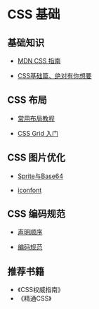 # CSS 基础

## 基础知识

- [MDN CSS 指南](https://developer.mozilla.org/zh-CN/docs/Web/Guide/CSS/CSS%E5%9F%BA%E7%A1%80)

- [CSS基础篇、绝对有你想要](https://www.cnblogs.com/suoning/p/5625582.html)

## CSS 布局

- [常用布局教程](http://zh.learnlayout.com/)

- [CSS Grid 入门](https://zhuanlan.zhihu.com/p/26757425)

## CSS 图片优化

- [Sprite与Base64](https://www.cnblogs.com/Ry-yuan/p/7392492.html)

- [iconfont](http://www.iconfont.cn/)

## CSS 编码规范

- [声明顺序](https://www.cnblogs.com/MasterYao/p/5581274.html)

- [编码规范](https://www.cnblogs.com/y-lin/p/5753302.html)

## 推荐书籍

- 《CSS权威指南》
- 《精通CSS》